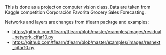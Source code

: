 This is done as a project on computer vision class. Data are taken from Kaggle competition Corporación Favorita Grocery Sales Forecasting.

Networks and layers are changes from tflearn package and examples:
- https://github.com/tflearn/tflearn/blob/master/examples/images/residual_network_cifar10.py
- https://github.com/tflearn/tflearn/blob/master/examples/images/resnext_cifar10.py
